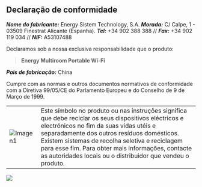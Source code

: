 ## Declaração de conformidade

_**Nome do fabricante:**_ Energy Sistem Technology, S.A.
_**Morada:**_ C/ Calpe, 1 - 03509 Finestrat Alicante (Espanha).
_**Tel:**_ +34 902 388 388 // _**Fax:**_ +34 902 119 034 // _**NIF:**_  A53107488


Declaramos sob a nossa exclusiva responsabilidade que o produto:

>**Energy Multiroom Portable Wi-Fi**

_**Pais de fabricação:**_ China<br>

Cumpre com as normas e outros documentos normativos de conformidade com a Diretiva 99/05/CE do Parlamento Europeu e do Conselho de 9 de Março de 1999.

|  |  |
|:-------|:-------|
|![Imagen1](http://static.energysistem.com/images/manuals/39930/52d42d0e441fc.jpg) | Este símbolo no produto ou nas instruções significa que debe reciclar os seus dispositivos eléctricos e electrónicos no fim da suas vidas utéis e separadamente dos outros resíduos domésticos. Existem sistemas de recolha seletiva e reciclagem para esse fim.  Para obter mais informações, contacte as autoridades locais ou o distribuidor que vendeu o produto.|

   ![](http://static.energysistem.com/images/manuals/39052/54887c2a4f567.jpg)
